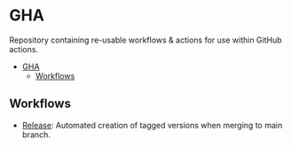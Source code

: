 # GHA
Repository containing re-usable workflows & actions for use within GitHub actions.

<!-- TOC -->
* [GHA](#gha)
  * [Workflows](#workflows)
<!-- TOC -->

## Workflows

- [Release](./.github/workflows/release): Automated creation of tagged versions when merging to main branch.

